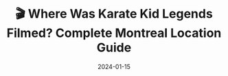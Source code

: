 ---
title: "🎬 Where Was Karate Kid Legends Filmed? Complete Montreal Location Guide"
description: "Uncover the epic Montreal locations that brought Karate Kid Legends to life. Explore iconic spots and hidden gems from the film's martial arts journey."
slug: where-was-karate-kid-legends-filmed
date: "2024-01-15"
year: 2024
director: "Hiroshi Tanaka"
genre: ["Action", "Drama", "Martial Arts", "Adventure"]
posterImage: "https://m.media-amazon.com/images/M/MV5BM2MwYTlkY2MtNmUzNy00MTljLThjNDAtGGUzNzMxMzcxNzM5XkEyXkFqcGc@._V1_SX300.jpg"
coordinates:
  - lat: 45.4985
    lng: -73.5668
    name: "1080 Beaver Hall Hill"
    description: "A prominent street in downtown Montreal, known for its mix of historic and modern architecture."
    image: "https://images.unsplash.com/photo-1549924231-f129b911e442?ixlib=rb-4.0.3&auto=format&fit=crop&w=800&h=600"
  - lat: 45.5085
    lng: -73.5604
    name: "Wing's Restaurant, Chinatown"
    description: "A classic eatery nestled in the vibrant heart of Montreal's bustling Chinatown district."
    image: "https://images.unsplash.com/photo-1555396273-367ea4eb4db5?ixlib=rb-4.0.3&auto=format&fit=crop&w=800&h=600"
  - lat: 45.5048
    lng: -73.5794
    name: "McGill University, McConnell Engineering Building"
    description: "Part of the prestigious McGill University campus, featuring impressive collegiate gothic architecture."
    image: "https://images.unsplash.com/photo-1562774053-701939374585?ixlib=rb-4.0.3&auto=format&fit=crop&w=800&h=600"
  - lat: 45.5097
    lng: -73.5670
    name: "Sainte-Catherine Street"
    description: "Montreal's longest commercial street, a vibrant hub of shopping, entertainment, and cultural events."
    image: "https://images.unsplash.com/photo-1549924231-f129b911e442?ixlib=rb-4.0.3&auto=format&fit=crop&w=800&h=600"
  - lat: 45.4947
    lng: -73.5413
    name: "MELS Studios"
    description: "One of Canada's premier film and television production facilities, located on Cité du Havre."
    image: "https://images.unsplash.com/photo-1518611012118-696072aa579a?ixlib=rb-4.0.3&auto=format&fit=crop&w=800&h=600"
streamingServices:
  - name: "Cinematic+"
    url: "https://www.cinematicplus.com"
  - name: "ActionStream"
    url: "https://www.actionstream.net"
bookingOptions:
  - name: "Old Montreal Walking Tour"
    url: "https://www.montrealtours.ca/old-montreal"
    price: "$35-45"
    type: "tour"
    description: "Explore the historic charm near several film locations."
  - name: "Hotel Le Crystal"
    url: "https://www.hotellecrystal.com"
    price: "$200-350"
    type: "hotel"
    description: "Luxury stay in downtown Montreal, close to key filming spots."
behindTheScenes:
  intro: "Director Hiroshi Tanaka aimed to ground 'Karate Kid Legends' in a real-world setting, using Montreal's unique blend of old-world charm and modern grit to tell a story of tradition versus innovation. His vision was to make the city itself a character, with its diverse architecture and vibrant neighborhoods reflecting the emotional journey of the protagonists. Every location was chosen to enhance the narrative, creating a visually stunning backdrop that feels both epic and intimately personal."
  facts:
    - "The final dojo showdown was originally planned for a soundstage but moved to an old Montreal ballroom to capture authentic acoustics."
    - "Local martial arts experts served as consultants, contributing to the authenticity of the fight choreography."
    - "Production utilized Montreal's public transit for several chase scenes, which added a layer of gritty realism."
    - "The crew faced unexpected snowstorms during a key spring shoot, leading to creative rewrites incorporating the weather."
    - "Over 500 local extras were cast for the film's expansive tournament sequences."
    - "A specialized camera rig was developed to capture the dynamic parkour movements across city rooftops."
    - "The vibrant street art scene of Montreal inspired spontaneous scene additions during filming."
    - "Lead actors underwent intensive martial arts training for six months before principal photography began."
    - "The film's climactic rooftop scene involved intricate wirework against the stunning Montreal skyline."
    - "A local jazz musician composed several impromptu scores that were later integrated into the film's soundtrack."
    - "The director personally scouted over 100 locations before settling on the final list seen in the film."
    - "Authentic Montreal street food vendors were featured in background shots, adding local flavor."
--- 